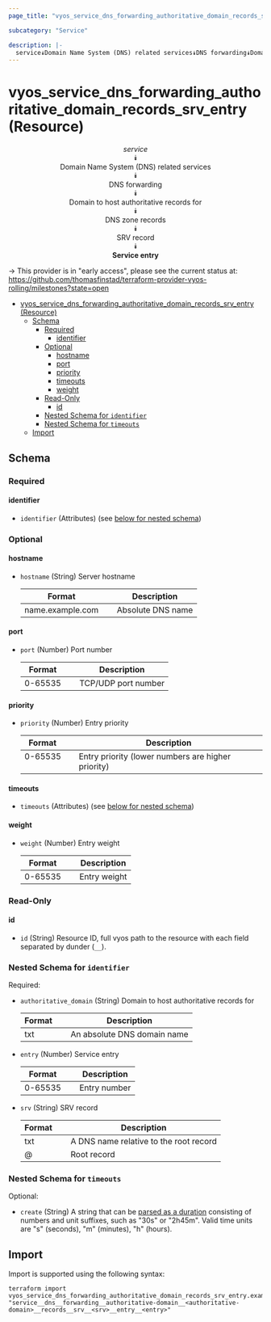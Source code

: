 ```yaml
---
page_title: "vyos_service_dns_forwarding_authoritative_domain_records_srv_entry Resource - vyos"

subcategory: "Service"

description: |-
  service⯯Domain Name System (DNS) related services⯯DNS forwarding⯯Domain to host authoritative records for⯯DNS zone records⯯SRV record⯯Service entry
---
```


# vyos_service_dns_forwarding_authoritative_domain_records_srv_entry (Resource)
<center>


*service*  
⯯  
Domain Name System (DNS) related services  
⯯  
DNS forwarding  
⯯  
Domain to host authoritative records for  
⯯  
DNS zone records  
⯯  
SRV record  
⯯  
**Service entry**


</center>

-> This provider is in "early access", please see the current status at: https://github.com/thomasfinstad/terraform-provider-vyos-rolling/milestones?state=open

<!--TOC-->

- [vyos_service_dns_forwarding_authoritative_domain_records_srv_entry (Resource)](#vyos_service_dns_forwarding_authoritative_domain_records_srv_entry-resource)
  - [Schema](#schema)
    - [Required](#required)
      - [identifier](#identifier)
    - [Optional](#optional)
      - [hostname](#hostname)
      - [port](#port)
      - [priority](#priority)
      - [timeouts](#timeouts)
      - [weight](#weight)
    - [Read-Only](#read-only)
      - [id](#id)
    - [Nested Schema for `identifier`](#nested-schema-for-identifier)
    - [Nested Schema for `timeouts`](#nested-schema-for-timeouts)
  - [Import](#import)

<!--TOC-->

<!-- schema generated by tfplugindocs -->
## Schema

### Required

#### identifier
- `identifier` (Attributes) (see [below for nested schema](#nestedatt--identifier))

### Optional

#### hostname
- `hostname` (String) Server hostname

    |  Format            &emsp;|  Description        |
    |--------------------|---------------------|
    |  name.example.com  &emsp;|  Absolute DNS name  |
#### port
- `port` (Number) Port number

    |  Format   &emsp;|  Description          |
    |-----------|-----------------------|
    |  0-65535  &emsp;|  TCP/UDP port number  |
#### priority
- `priority` (Number) Entry priority

    |  Format   &emsp;|  Description                                         |
    |-----------|------------------------------------------------------|
    |  0-65535  &emsp;|  Entry priority (lower numbers are higher priority)  |
#### timeouts
- `timeouts` (Attributes) (see [below for nested schema](#nestedatt--timeouts))
#### weight
- `weight` (Number) Entry weight

    |  Format   &emsp;|  Description   |
    |-----------|----------------|
    |  0-65535  &emsp;|  Entry weight  |

### Read-Only

#### id
- `id` (String) Resource ID, full vyos path to the resource with each field separated by dunder (`__`).

<a id="nestedatt--identifier"></a>
### Nested Schema for `identifier`

Required:

- `authoritative_domain` (String) Domain to host authoritative records for

    |  Format  &emsp;|  Description                  |
    |----------|-------------------------------|
    |  txt     &emsp;|  An absolute DNS domain name  |
- `entry` (Number) Service entry

    |  Format   &emsp;|  Description   |
    |-----------|----------------|
    |  0-65535  &emsp;|  Entry number  |
- `srv` (String) SRV record

    |  Format  &emsp;|  Description                             |
    |----------|------------------------------------------|
    |  txt     &emsp;|  A DNS name relative to the root record  |
    |  @       &emsp;|  Root record                             |


<a id="nestedatt--timeouts"></a>
### Nested Schema for `timeouts`

Optional:

- `create` (String) A string that can be [parsed as a duration](https://pkg.go.dev/time#ParseDuration) consisting of numbers and unit suffixes, such as &#34;30s&#34; or &#34;2h45m&#34;. Valid time units are &#34;s&#34; (seconds), &#34;m&#34; (minutes), &#34;h&#34; (hours).

## Import

Import is supported using the following syntax:

```shell
terraform import vyos_service_dns_forwarding_authoritative_domain_records_srv_entry.example "service__dns__forwarding__authoritative-domain__<authoritative-domain>__records__srv__<srv>__entry__<entry>"
```
